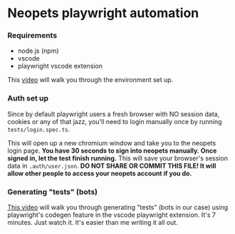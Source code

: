 # Neopets playwright automation

### Requirements
* node.js (npm)
* vscode
* playwright vscode extension

This [video](https://www.youtube.com/watch?v=Xz6lhEzgI5I) will walk you through the environment set up.

### Auth set up
Since by default playwright users a fresh browser with NO session data, cookies or any of that jazz, you'll need to login manually once by running `tests/login.spec.ts`.

This will open up a new chromium window and take you to the neopets login page. **You have 30 seconds to sign into neopets manually. Once signed in, let the test finish running.** This will save your browser's session data in `.auth/user.json`. **DO NOT SHARE OR COMMIT THIS FILE! It will allow other people to access your neopets account if you do.**

### Generating "tests" (bots)
[This video](https://www.youtube.com/watch?v=LM4yqrOzmFE) will walk you through generating "tests" (bots in our case) using playwright's codegen feature in the vscode playwright extension. It's 7 minutes. Just watch it. It's easier than me writing it all out.